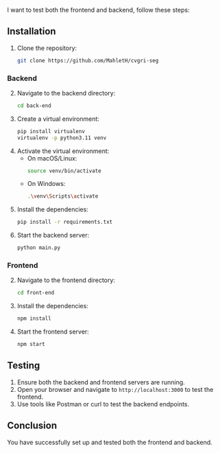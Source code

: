 I want
to test both the frontend and backend, follow these steps:

## Installation
1. Clone the repository:
    ```sh
    git clone https://github.com/MahletH/cvgri-seg
    ```
### Backend
2. Navigate to the backend directory:
    ```sh
    cd back-end
    ```
3. Create a virtual environment:
    ```sh
    pip install virtualenv
    virtualenv -p python3.11 venv
    ```
4. Activate the virtual environment:
    - On macOS/Linux:
        ```sh
        source venv/bin/activate
        ```
    - On Windows:
        ```sh
        .\venv\Scripts\activate
        ```
5. Install the dependencies:
    ```sh
    pip install -r requirements.txt
    ```
6. Start the backend server:
    ```sh
    python main.py
    ```

### Frontend
2. Navigate to the frontend directory:
    ```sh
    cd front-end
    ```
3. Install the dependencies:
    ```sh
    npm install
    ```
4. Start the frontend server:
    ```sh
    npm start
    ```

## Testing

1. Ensure both the backend and frontend servers are running.
2. Open your browser and navigate to `http://localhost:3000` to test the frontend.
3. Use tools like Postman or curl to test the backend endpoints.

## Conclusion

You have successfully set up and tested both the frontend and backend.